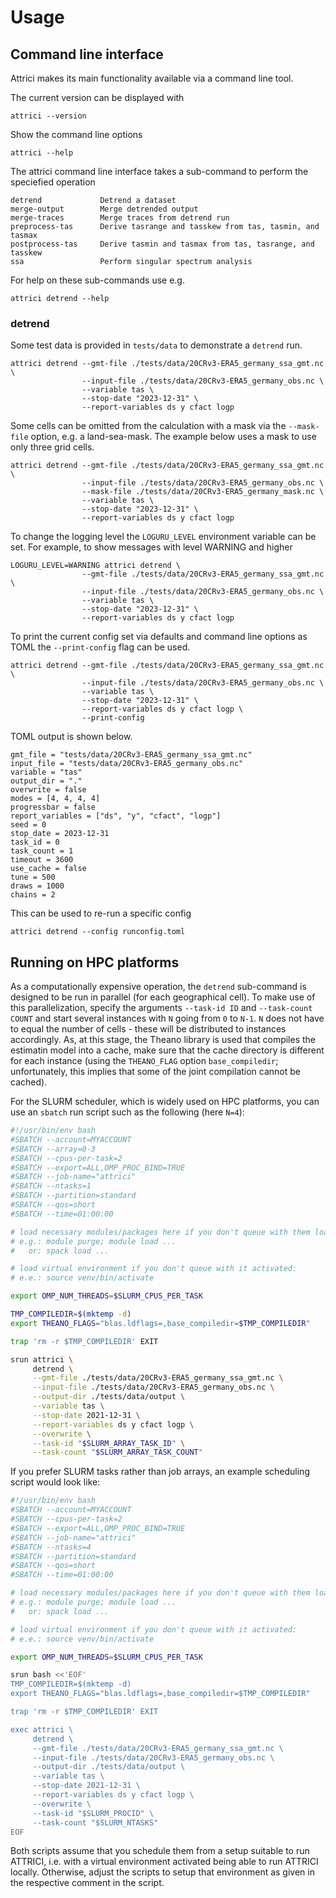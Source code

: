 # Usage

## Command line interface

Attrici makes its main functionality available via a command line tool.

The current version can be displayed with

```
attrici --version
```

Show the command line options

```
attrici --help
```

The attrici command line interface takes a sub-command to perform the speciefied operation

```
detrend             Detrend a dataset
merge-output        Merge detrended output
merge-traces        Merge traces from detrend run
preprocess-tas      Derive tasrange and tasskew from tas, tasmin, and tasmax
postprocess-tas     Derive tasmin and tasmax from tas, tasrange, and tasskew
ssa                 Perform singular spectrum analysis
```

For help on these sub-commands use e.g.

```
attrici detrend --help
```

### detrend

Some test data is provided in `tests/data` to demonstrate a `detrend` run.

```
attrici detrend --gmt-file ./tests/data/20CRv3-ERA5_germany_ssa_gmt.nc \
                --input-file ./tests/data/20CRv3-ERA5_germany_obs.nc \
                --variable tas \
                --stop-date "2023-12-31" \
                --report-variables ds y cfact logp
```

Some cells can be omitted from the calculation with a mask via the `--mask-file` option, e.g. a land-sea-mask.
The example below uses a mask to use only three grid cells.

```
attrici detrend --gmt-file ./tests/data/20CRv3-ERA5_germany_ssa_gmt.nc \
                --input-file ./tests/data/20CRv3-ERA5_germany_obs.nc \
                --mask-file ./tests/data/20CRv3-ERA5_germany_mask.nc \
                --variable tas \
                --stop-date "2023-12-31" \
                --report-variables ds y cfact logp
```

To change the logging level the `LOGURU_LEVEL` environment variable can be set.
For example, to show messages with level WARNING and higher

```
LOGURU_LEVEL=WARNING attrici detrend \
                --gmt-file ./tests/data/20CRv3-ERA5_germany_ssa_gmt.nc \
                --input-file ./tests/data/20CRv3-ERA5_germany_obs.nc \
                --variable tas \
                --stop-date "2023-12-31" \
                --report-variables ds y cfact logp
```

To print the current config set via defaults and command line options as TOML the `--print-config` flag can be used.

```
attrici detrend --gmt-file ./tests/data/20CRv3-ERA5_germany_ssa_gmt.nc \
                --input-file ./tests/data/20CRv3-ERA5_germany_obs.nc \
                --variable tas \
                --stop-date "2023-12-31" \
                --report-variables ds y cfact logp \
                --print-config
```

TOML output is shown below.

```
gmt_file = "tests/data/20CRv3-ERA5_germany_ssa_gmt.nc"
input_file = "tests/data/20CRv3-ERA5_germany_obs.nc"
variable = "tas"
output_dir = "."
overwrite = false
modes = [4, 4, 4, 4]
progressbar = false
report_variables = ["ds", "y", "cfact", "logp"]
seed = 0
stop_date = 2023-12-31
task_id = 0
task_count = 1
timeout = 3600
use_cache = false
tune = 500
draws = 1000
chains = 2
```

This can be used to re-run a specific config

```
attrici detrend --config runconfig.toml
```

## Running on HPC platforms

As a computationally expensive operation, the `detrend` sub-command is designed to be run in parallel (for each geographical cell).
To make use of this parallelization, specify the arguments `--task-id ID` and `--task-count COUNT` and start several instances with `N` going from `0` to `N-1`. `N` does not have to equal the number of cells - these will be distributed to instances accordingly.
As, at this stage, the Theano library is used that compiles the estimatin model into a cache, make sure that the cache directory is different for each instance (using the `THEANO_FLAG` option `base_compiledir`; unfortunately, this implies that some of the joint compilation cannot be cached).

For the SLURM scheduler, which is widely used on HPC platforms, you can use an `sbatch` run script such as the following (here `N=4`):

```bash
#!/usr/bin/env bash
#SBATCH --account=MYACCOUNT
#SBATCH --array=0-3
#SBATCH --cpus-per-task=2
#SBATCH --export=ALL,OMP_PROC_BIND=TRUE
#SBATCH --job-name="attrici"
#SBATCH --ntasks=1
#SBATCH --partition=standard
#SBATCH --qos=short
#SBATCH --time=01:00:00

# load necessary modules/packages here if you don't queue with them loaded
# e.g.: module purge; module load ...
#   or: spack load ...

# load virtual environment if you don't queue with it activated:
# e.e.: source venv/bin/activate

export OMP_NUM_THREADS=$SLURM_CPUS_PER_TASK

TMP_COMPILEDIR=$(mktemp -d)
export THEANO_FLAGS="blas.ldflags=,base_compiledir=$TMP_COMPILEDIR"

trap 'rm -r $TMP_COMPILEDIR' EXIT

srun attrici \
     detrend \
     --gmt-file ./tests/data/20CRv3-ERA5_germany_ssa_gmt.nc \
     --input-file ./tests/data/20CRv3-ERA5_germany_obs.nc \
     --output-dir ./tests/data/output \
     --variable tas \
     --stop-date 2021-12-31 \
     --report-variables ds y cfact logp \
     --overwrite \
     --task-id "$SLURM_ARRAY_TASK_ID" \
     --task-count "$SLURM_ARRAY_TASK_COUNT"
```

If you prefer SLURM tasks rather than job arrays, an example scheduling script would look like:

```bash
#!/usr/bin/env bash
#SBATCH --account=MYACCOUNT
#SBATCH --cpus-per-task=2
#SBATCH --export=ALL,OMP_PROC_BIND=TRUE
#SBATCH --job-name="attrici"
#SBATCH --ntasks=4
#SBATCH --partition=standard
#SBATCH --qos=short
#SBATCH --time=01:00:00

# load necessary modules/packages here if you don't queue with them loaded
# e.g.: module purge; module load ...
#   or: spack load ...

# load virtual environment if you don't queue with it activated:
# e.e.: source venv/bin/activate

export OMP_NUM_THREADS=$SLURM_CPUS_PER_TASK

srun bash <<'EOF'
TMP_COMPILEDIR=$(mktemp -d)
export THEANO_FLAGS="blas.ldflags=,base_compiledir=$TMP_COMPILEDIR"

trap 'rm -r $TMP_COMPILEDIR' EXIT

exec attrici \
     detrend \
     --gmt-file ./tests/data/20CRv3-ERA5_germany_ssa_gmt.nc \
     --input-file ./tests/data/20CRv3-ERA5_germany_obs.nc \
     --output-dir ./tests/data/output \
     --variable tas \
     --stop-date 2021-12-31 \
     --report-variables ds y cfact logp \
     --overwrite \
     --task-id "$SLURM_PROCID" \
     --task-count "$SLURM_NTASKS"
EOF
```

Both scripts assume that you schedule them from a setup suitable to run ATTRICI, i.e. with a virtual environment activated being able to run ATTRICI locally.
Otherwise, adjust the scripts to setup that environment as given in the respective comment in the script.
